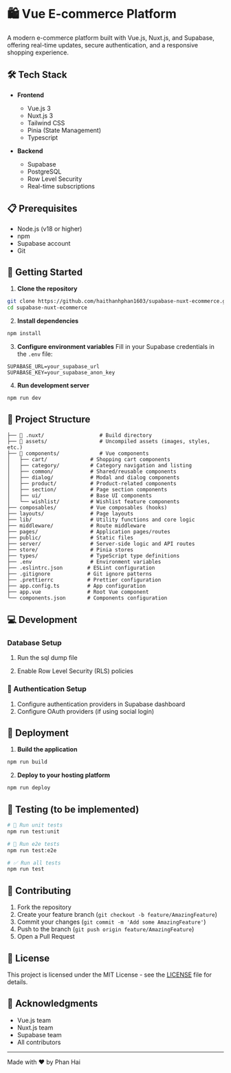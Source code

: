# 🛍️ Vue E-commerce Platform

A modern e-commerce platform built with Vue.js, Nuxt.js, and Supabase, offering real-time updates, secure authentication, and a responsive shopping experience.

## 🛠️ Tech Stack

- **Frontend**
  - Vue.js 3
  - Nuxt.js 3
  - Tailwind CSS
  - Pinia (State Management)
  - Typescript

- **Backend**
  - Supabase
  - PostgreSQL
  - Row Level Security
  - Real-time subscriptions

## 📋 Prerequisites

- Node.js (v18 or higher)
- npm
- Supabase account
- Git

## 🚀 Getting Started

1. **Clone the repository**
```bash
git clone https://github.com/haithanhphan1603/supabase-nuxt-ecommerce.git
cd supabase-nuxt-ecommerce
```

2. **Install dependencies**
```bash
npm install
```

3. **Configure environment variables**
Fill in your Supabase credentials in the `.env` file:
```
SUPABASE_URL=your_supabase_url
SUPABASE_KEY=your_supabase_anon_key
```

4. **Run development server**
```bash
npm run dev
```

## 📁 Project Structure
```
├── 📂 .nuxt/                  # Build directory
├── 📂 assets/                 # Uncompiled assets (images, styles, etc.)
├── 📂 components/             # Vue components
│   ├── cart/              # Shopping cart components
│   ├── category/          # Category navigation and listing
│   ├── common/            # Shared/reusable components
│   ├── dialog/            # Modal and dialog components
│   ├── product/           # Product-related components
│   ├── section/           # Page section components
│   ├── ui/                # Base UI components
│   └── wishlist/          # Wishlist feature components
├── composables/           # Vue composables (hooks)
├── layouts/               # Page layouts
├── lib/                   # Utility functions and core logic
├── middleware/            # Route middleware
├── pages/                 # Application pages/routes
├── public/                # Static files
├── server/                # Server-side logic and API routes
├── store/                 # Pinia stores
├── types/                 # TypeScript type definitions
├── .env                   # Environment variables
├── .eslintrc.json        # ESLint configuration
├── .gitignore            # Git ignore patterns
├── .prettierrc           # Prettier configuration
├── app.config.ts         # App configuration
├── app.vue               # Root Vue component
└── components.json       # Components configuration
```

## 💻 Development

### Database Setup

1. Run the sql dump file

2. Enable Row Level Security (RLS) policies

### 🔐 Authentication Setup

1. Configure authentication providers in Supabase dashboard
2. Configure OAuth providers (if using social login)

## 🚀 Deployment

1. **Build the application**
```bash
npm run build
```

2. **Deploy to your hosting platform**
```bash
npm run deploy
```

## 🧪 Testing (to be implemented)

```bash
# 🎯 Run unit tests
npm run test:unit

# 🔄 Run e2e tests
npm run test:e2e

# ✅ Run all tests
npm run test
```

## 🤝 Contributing

1. Fork the repository
2. Create your feature branch (`git checkout -b feature/AmazingFeature`)
3. Commit your changes (`git commit -m 'Add some AmazingFeature'`)
4. Push to the branch (`git push origin feature/AmazingFeature`)
5. Open a Pull Request

## 📜 License

This project is licensed under the MIT License - see the [LICENSE](LICENSE) file for details.

## 🙏 Acknowledgments

- Vue.js team
- Nuxt.js team
- Supabase team
- All contributors

---
Made with ❤️ by Phan Hai

